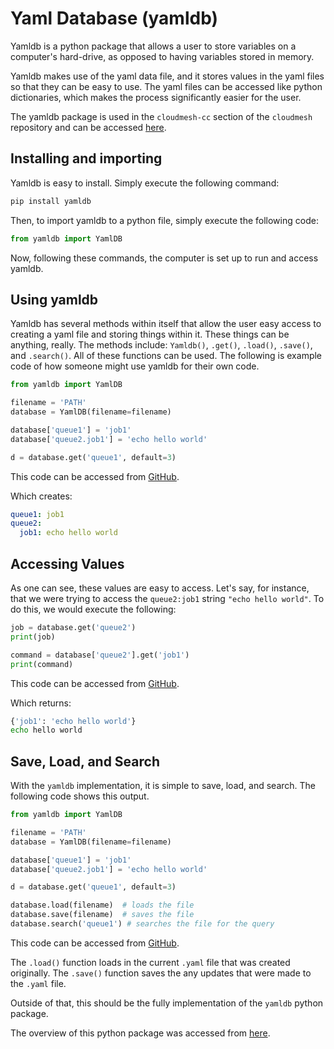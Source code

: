 # Yaml Database (yamldb)

Yamldb is a python package that allows a user to store variables on a computer's
hard-drive, as opposed to having variables stored in memory. 

Yamldb makes use of the yaml data file, and it stores values in the yaml files 
so that they can be easy to use. The yaml files can be accessed like python
dictionaries, which makes the process significantly easier for the user. 

The yamldb package is used in the `cloudmesh-cc` section of the `cloudmesh` 
repository and can be accessed [here](https://github.com/cloudmesh/cloudmesh-cc).

## Installing and importing

Yamldb is easy to install. Simply execute the following command:

```bash
pip install yamldb
```

Then, to import yamldb to a python file, simply execute the following code:

```python
from yamldb import YamlDB
```

Now, following these commands, the computer is set up to run and access yamldb. 

## Using yamldb

Yamldb has several methods within itself that allow the user easy access to 
creating a yaml file and storing things within it. These things can be anything,
really. The methods include: `Yamldb()`, `.get()`, `.load()`, `.save()`, and
`.search()`. All of these functions can be used. The following is example
code of how someone might use yamldb for their own code. 

```python
from yamldb import YamlDB

filename = 'PATH'
database = YamlDB(filename=filename)

database['queue1'] = 'job1'
database['queue2.job1'] = 'echo hello world'

d = database.get('queue1', default=3)
```
This code can be accessed from [GitHub](https://github.com/cybertraining-dsc/reu2022/tree/main/project/python/yamldb/yamldb-test.py).

Which creates:

```yaml
queue1: job1
queue2:
  job1: echo hello world
```
## Accessing Values
As one can see, these values are easy to access. Let's say, for instance, that
we were trying to access the `queue2:job1` string `"echo hello world"`. To do 
this, we would execute the following:

```python
job = database.get('queue2')
print(job)

command = database['queue2'].get('job1')
print(command)
```
This code can be accessed from [GitHub](https://github.com/cybertraining-dsc/reu2022/tree/main/project/python/yamldb/yamldb-test.py).


Which returns:

```bash
{'job1': 'echo hello world'}
echo hello world
```

## Save, Load, and Search

With the `yamldb` implementation, it is simple to save, load, and search. 
The following code shows this output. 

```python
from yamldb import YamlDB

filename = 'PATH'
database = YamlDB(filename=filename)

database['queue1'] = 'job1'
database['queue2.job1'] = 'echo hello world'

d = database.get('queue1', default=3)

database.load(filename)  # loads the file
database.save(filename)  # saves the file
database.search('queue1') # searches the file for the query
```
This code can be accessed from [GitHub](https://github.com/cybertraining-dsc/reu2022/tree/main/project/python/yamldb/yamldb-test.py).


The `.load()` function loads in the current `.yaml` file that was created 
originally. The `.save()` function saves the any updates that were made to the 
`.yaml` file. 

Outside of that, this should be the fully implementation of the `yamldb` 
python package.

The overview of this python package was accessed from [here](https://pypi.org/project/yamldb/).